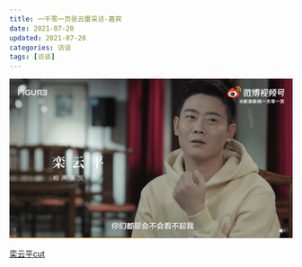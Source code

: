 ```yaml
---
title: 一千零一页张云雷采访-嘉宾
date: 2021-07-20
updated: 2021-07-20
categories: 访谈
tags: [访谈]
---
```


![](https://raw.githubusercontent.com/rhenginium/image/main/20210720212513.png)

[栾云平cut](https://weibo.com/6254205372/KpF9OBdGK)

